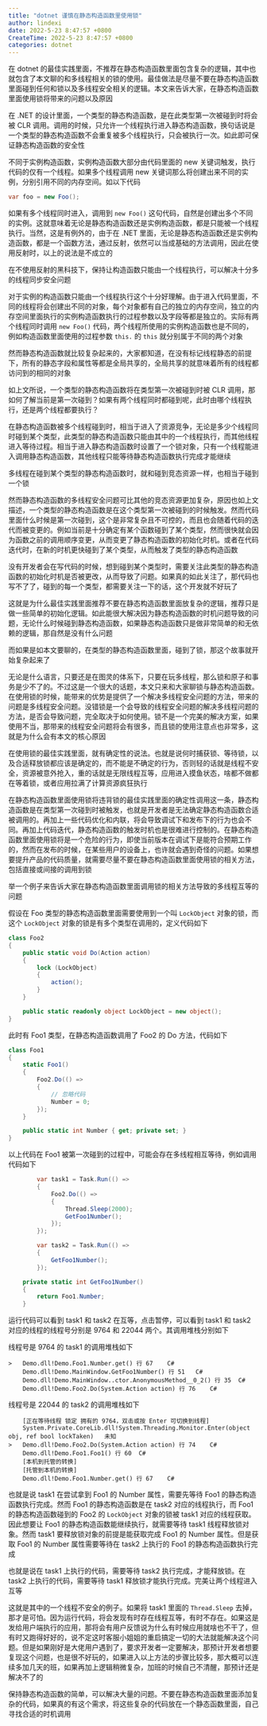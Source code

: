 ```yaml
---
title: "dotnet 谨慎在静态构造函数里使用锁"
author: lindexi
date: 2022-5-23 8:47:57 +0800
CreateTime: 2022-5-23 8:47:57 +0800
categories: dotnet
---
```


在 dotnet 的最佳实践里面，不推荐在静态构造函数里面包含复杂的逻辑，其中也就包含了本文聊的和多线程相关的锁的使用。最佳做法是尽量不要在静态构造函数里面碰到任何和锁以及多线程安全相关的逻辑。本文来告诉大家，在静态构造函数里面使用锁将带来的问题以及原因

<!--more-->



<!-- 发布 -->
<!-- 博客 -->

在 .NET 的设计里面，一个类型的静态构造函数，是在此类型第一次被碰到时将会被 CLR 调用。调用的时候，只允许一个线程执行进入静态构造函数，换句话说是一个类型的静态构造函数不会重复被多个线程执行，只会被执行一次。如此即可保证静态构造函数的安全性

不同于实例构造函数，实例构造函数大部分由代码里面的 new 关键词触发，执行代码的仅有一个线程。如果多个线程调用 new 关键词那么将创建出来不同的实例，分别引用不同的内存空间。如以下代码

```csharp
var foo = new Foo();
```

如果有多个线程同时进入，调用到 `new Foo()` 这句代码，自然是创建出多个不同的实例。这就意味着无论是静态构造函数还是实例构造函数，都是只能被一个线程执行。当然，这是有例外的，由于在 .NET 里面，无论是静态构造函数还是实例构造函数，都是一个函数方法，通过反射，依然可以当成基础的方法调用，因此在使用反射时，以上的说法是不成立的

在不使用反射的黑科技下，保持让构造函数只能由一个线程执行，可以解决十分多的线程同步安全问题

对于实例的构造函数只能由一个线程执行这个十分好理解。由于进入代码里面，不同的线程将会创建出不同的对象，每个对象都有自己的独立的内存空间，独立的内存空间里面执行的实例构造函数执行的过程参数以及字段等都是独立的。实际有两个线程同时调用 `new Foo()` 代码，两个线程所使用的实例构造函数也是不同的，例如构造函数里面使用的过程参数 `this.` 的 `this` 就分别属于不同的两个对象

然而静态构造函数就比较复杂起来的，大家都知道，在没有标记线程静态的前提下，所有的静态字段和属性等都是全局共享的，全局共享的就意味着所有的线程都访问到的相同的对象

如上文所说，一个类型的静态构造函数将在类型第一次被碰到时被 CLR 调用，那如何了解当前是第一次碰到？如果有两个线程同时都碰到呢，此时由哪个线程执行，还是两个线程都要执行？

在静态构造函数被多个线程碰到时，相当于进入了资源竞争，无论是多少个线程同时碰到某个类型，此类型的静态构造函数只能由其中的一个线程执行，而其他线程进入等待过程。相当于进入静态构造函数时设置了一个锁对象，只有一个线程能进入调用静态构造函数，其他线程只能等待静态构造函数执行完成才能继续

多线程在碰到某个类型的静态构造函数时，就和碰到竞态资源一样，也相当于碰到一个锁

然而静态构造函数的多线程安全问题可比其他的竞态资源更加复杂，原因也如上文描述，一个类型的静态构造函数是在这个类型第一次被碰到的时候触发。然而代码里面什么时候是第一次碰到，这个是非常复杂且不可控的，而且也会随着代码的迭代而被变更的。例如当前是十分确定有某个函数碰到了某个类型，然而很快就会因为函数之前的调用顺序变更，从而变更了静态构造函数的初始化时机。或者在代码迭代时，在新的时机更快碰到了某个类型，从而触发了类型的静态构造函数

没有开发者会在写代码的时候，想到碰到某个类型时，需要关注此类型的静态构造函数的初始化时机是否被更改，从而导致了问题。如果真的如此关注了，那代码也写不了了，碰到的每一个类型，都需要关注一下的话，这个开发就不好玩了

这就是为什么最佳实践里面推荐不要在静态构造函数里面放复杂的逻辑，推荐只是做一些简单的初始化逻辑。如此能很大解决因为静态构造函数的时机问题导致的问题，无论什么时候碰到静态构造函数，如果静态构造函数只是做非常简单的和无依赖的逻辑，那自然是没有什么问题

而如果是如本文要聊的，在类型的静态构造函数里面，碰到了锁，那这个故事就开始复杂起来了

无论是什么语言，只要还是在图灵的体系下，只要在玩多线程，那么锁和原子和事务是少不了的。不过这是一个很大的话题，本文只来和大家聊锁与静态构造函数。在使用锁的时候，能带来的优势是提供了一个解决多线程安全问题的方法，带来的问题是多线程安全问题。没错锁是一个会导致的线程安全问题的解决多线程问题的方法，是否会导致问题，完全取决于如何使用。锁不是一个完美的解决方案，如果使用不当，那带来的线程安全问题将会有很多，而且锁的使用注意点也非常多，这就是为什么会有本文的核心原因

在使用锁的最佳实践里面，就有确定性的说法。也就是说何时捕获锁、等待锁，以及合适释放锁都应该是确定的，而不能是不确定的行为，否则轻的话就是线程不安全，资源被意外抢入，重的话就是无限线程互等，应用进入摸鱼状态，啥都不做都在等着锁，或者应用拉满了计算资源疯狂执行

在静态构造函数里面使用锁将违背锁的最佳实践里面的确定性调用这一条，静态构造函数是在类型第一次碰到时被触发，也就是开发者是无法确定静态构造函数合适被调用的。再加上一些代码优化和内联，将会导致调试下和发布下的行为也会不同。再加上代码迭代，静态构造函数的触发时机也是很难进行控制的。在静态构造函数里面使用锁将是一个危险的行为，即使当前版本在调试下是能符合预期工作的，然而在发布的时候，在某些用户的设备上，也许就会遇到奇怪的问题。如果想要提升产品的代码质量，就需要尽量不要在静态构造函数里面使用锁的相关方法，包括直接或间接的调用到锁

举一个例子来告诉大家在静态构造函数里面调用锁的相关方法导致的多线程互等的问题

假设在 Foo 类型的静态构造函数里面需要使用到一个叫 `LockObject` 对象的锁，而这个 `LockObject` 对象的锁是有多个类型在调用的，定义代码如下

```csharp
class Foo2
{
    public static void Do(Action action)
    {
        lock (LockObject)
        {
            action();
        }
    }

    public static readonly object LockObject = new object();
}
```

此时有 Foo1 类型，在静态构造函数调用了 Foo2 的 Do 方法，代码如下

```csharp
class Foo1
{
    static Foo1()
    {
        Foo2.Do(() =>
        {
            // 忽略代码
            Number = 0;
        });
    }

    public static int Number { get; private set; }
}
```

以上代码在 Foo1 被第一次碰到的过程中，可能会存在多线程相互等待，例如调用代码如下

```csharp
        var task1 = Task.Run(() =>
        {
            Foo2.Do(() =>
            {
                Thread.Sleep(2000);
                GetFoo1Number();
            });
        });

        var task2 = Task.Run(() =>
        {
            GetFoo1Number();
        });

    private static int GetFoo1Number()
    {
        return Foo1.Number;
    }
```

运行代码可以看到 task1 和 task2 在互等，点击暂停，可以看到 task1 和 task2 对应的线程的线程号分别是 9764 和 22044 两个。其调用堆栈分别如下

线程号是 9764 的 task1 的调用堆栈如下

```
>	Demo.dll!Demo.Foo1.Number.get() 行 67	C#
 	Demo.dll!Demo.MainWindow.GetFoo1Number() 行 51	C#
 	Demo.dll!Demo.MainWindow..ctor.AnonymousMethod__0_2() 行 35	C#
 	Demo.dll!Demo.Foo2.Do(System.Action action) 行 76	C#
```

线程号是 22044 的 task2 的调用堆栈如下

```
 	[正在等待线程 锁定 拥有的 9764，双击或按 Enter 可切换到线程]	
 	System.Private.CoreLib.dll!System.Threading.Monitor.Enter(object obj, ref bool lockTaken)	未知
>	Demo.dll!Demo.Foo2.Do(System.Action action) 行 74	C#
 	Demo.dll!Demo.Foo1.Foo1() 行 60	C#
 	[本机到托管的转换]	
 	[托管到本机的转换]	
 	Demo.dll!Demo.Foo1.Number.get() 行 67	C#
```

也就是说 task1 在尝试拿到 Foo1 的 Number 属性，需要先等待 Foo1 的静态构造函数执行完成。然而 Foo1 的静态构造函数是在 task2 对应的线程执行，而 Foo1 的静态构造函数碰到的 Foo2 的 `LockObject` 对象的锁被 task1 对应的线程获取。因此想要让 Foo1 的静态构造函数能继续执行，就需要等待 task1 线程释放锁对象。然而 task1 要释放锁对象的前提是能获取完成 Foo1 的 Number 属性。但是获取 Foo1 的 Number 属性需要等待在 task2 上执行的 Foo1 的静态构造函数执行完成

也就是说在 task1 上执行的代码，需要等待 task2 执行完成，才能释放锁。在 task2 上执行的代码，需要等待 task1 释放锁才能执行完成。完美让两个线程进入互等

这就是其中的一个线程不安全的例子。如果将 task1 里面的 `Thread.Sleep` 去掉，那才是可怕。因为运行代码，将会发现有时存在线程互等，有时不存在。如果这是发给用户端执行的应用，那将会有用户反馈说为什么有时候应用就啥也不干了，但有时又跑得好好的，说不定这时客服小姐姐的重启搞定一切的大法就能解决这个问题。但是如果刚好是大佬用户遇到了，要求开发者一定要解决，那预计开发者想要复现这个问题，也是很不好玩的，如果进入以上方法的步骤比较多，那大概可以连续多加几天的班，如果再加上逻辑稍微复杂，加班的时候自己不清醒，那预计还是解决不了的

保持静态构造函数的简单，可以解决大量的问题。不要在静态构造函数里面添加复杂的代码，如果真的有这个需求，将这些复杂的代码放在一个静态函数里面，自己寻找合适的时机调用

